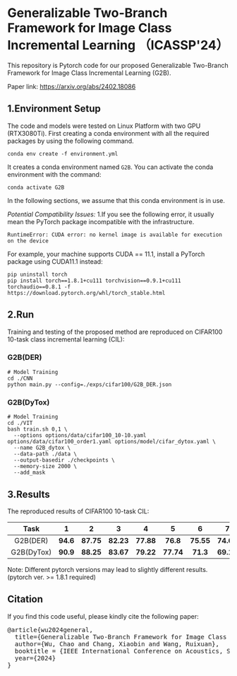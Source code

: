 
# Generalizable Two-Branch Framework for Image Class Incremental Learning （ICASSP'24）

This repository is Pytorch code for our proposed Generalizable Two-Branch Framework for Image Class Incremental Learning (G2B). 

Paper link: https://arxiv.org/abs/2402.18086



## 1.Environment Setup
The code and models were tested on Linux Platform with two GPU (RTX3080Ti).
First creating a conda environment with all the required packages by using the following command.

```
conda env create -f environment.yml
```
It creates a conda environment named `G2B`. You can activate the conda environment with the command:
```
conda activate G2B
```
In the following sections, we assume that this conda environment is in use.

*Potential Compatibility Issues:*
1.If you see the following error, it usually mean the  PyTorch package incompatible with the infrastructure.
```
RuntimeError: CUDA error: no kernel image is available for execution on the device
```
For example, your machine supports CUDA == 11.1, install a PyTorch package using CUDA11.1 instead:
```
pip uninstall torch
pip install torch==1.8.1+cu111 torchvision==0.9.1+cu111 torchaudio==0.8.1 -f https://download.pytorch.org/whl/torch_stable.html
```


## 2.Run
Training and testing of the proposed method are reproduced on CIFAR100 10-task class incremental learning (CIL):
### G2B(DER)
```
# Model Training
cd ./CNN
python main.py --config=./exps/cifar100/G2B_DER.json
```
### G2B(DyTox)
```
# Model Training
cd ./VIT
bash train.sh 0,1 \
  --options options/data/cifar100_10-10.yaml options/data/cifar100_order1.yaml options/model/cifar_dytox.yaml \
  --name G2B_dytox \
  --data-path ./data \
  --output-basedir ./checkpoints \
  --memory-size 2000 \
  --add_mask
 ```
## 3.Results
The reproduced results of CIFAR100 10-task CIL:

Task | 1 | 2 | 3 | 4 | 5 | 6 | 7 | 8 | 9 | 10 | Avg. 
:---: | :---: | :---: | :---: | :---: | :---: | :---: | :---: | :---: | :---: | :---: | :---: 
G2B(DER)| **94.6** | **87.75** | **82.23** | **77.88** | **76.8** | **75.55** | **74.68** | **73.24** | **71.03** | **68.98** |**78.26**
G2B(DyTox)| **90.9** | **88.25** | **83.67** | **79.22** | **77.74** | **71.3** | **69.17** | **65.45** | **63.49** | **62.04** | **75.12**
Note: Different pytorch versions may lead to slightly different results. (pytorch ver. >= 1.8.1 required)

## Citation
If you find this code useful, please kindly cite the following paper:
<pre>
@article{wu2024general,
  title={Generalizable Two-Branch Framework for Image Class Incremental Learning},
  author={Wu, Chao and Chang, Xiaobin and Wang, Ruixuan},
  booktitle = {IEEE International Conference on Acoustics, Speech, and Signal Processing (ICASSP)},
  year={2024}
}
</pre>
